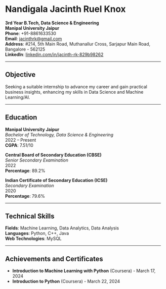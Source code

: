 # Nandigala Jacinth Ruel Knox

**3rd Year B.Tech, Data Science & Engineering**  
**Manipal University Jaipur**  
**Phone**: +91-8861633530  
**Email**: jacinthrk@gmail.com  
**Address**: #214, 5th Main Road, Muthanallur Cross, Sarjapur Main Road, Bangalore - 562125  
**LinkedIn**: [linkedin.com/in/jacinth-rk-829b98262](https://www.linkedin.com/in/jacinth-rk-829b98262)

---

## Objective
Seeking a suitable internship to advance my career and gain practical business insights, enhancing my skills in Data Science and Machine Learning/AI.

---

## Education

**Manipal University Jaipur**  
*Bachelor of Technology, Data Science & Engineering*  
2022 – Present  
**CGPA**: 7.51/10

**Central Board of Secondary Education (CBSE)**  
*Senior Secondary Examination*  
2022  
**Percentage**: 89.2%

**Indian Certificate of Secondary Education (ICSE)**  
*Secondary Examination*  
2020  
**Percentage**: 79.6%

---

## Technical Skills

**Fields**: Machine Learning, Data Analytics, Data Analysis  
**Languages**: Python, C++, Java  
**Web Technologies**: MySQL

---

## Achievements and Certificates

- **Introduction to Machine Learning with Python** (Coursera) - March 17, 2024  
- **Introduction to Python** (Coursera) - March 22, 2024  
